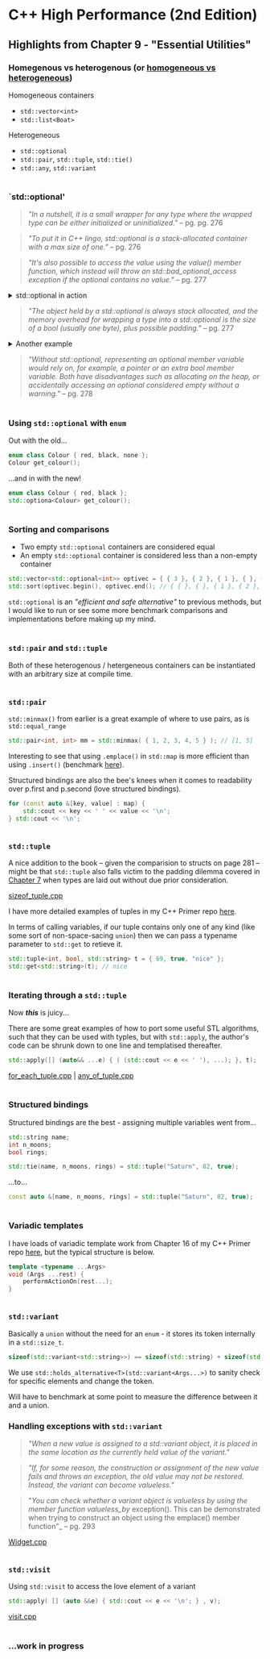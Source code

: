 # C++ High Performance (2nd Edition)

## Highlights from Chapter 9 - "Essential Utilities"

### Homegenous vs heterogenous (or [homogeneous vs heterogeneous](https://english.stackexchange.com/questions/288542/homogenous-versus-homogeneous))
Homogeneous containers
* `std::vector<int>`
* `std::list<Boat>`

Heterogeneous
* `std::optional`
* `std::pair`, `std::tuple`, `std::tie()`
* `std::any`, `std::variant`

#
### `std::optional'
> _"In a nutshell, it is a small wrapper for any type where the wrapped type can be either initialized or uninitialized."_ – pg. pg. 276

> _"To put it in C++ lingo, std::optional is a stack-allocated container with a max size of one."_ – pg. 276

> _"It's also possible to
access the value using the value() member function, which instead will throw an std::bad_optional_access exception if the optional contains no value."_ – pg. 277

<details>
<summary>std::optional in action</summary>

```cpp
#include <optional>

struct Point { /*...*/ };
struct Line { /*...*/ };

bool lines_are_parallel(const Line &a, const Line &b) { return false; }

Point compute_intersection(const Line &a, const Line &b) { return Point(); }

std::optional<Point> get_intersection(const Line &a, const Line &b)
{
    if (lines_are_parallel(a, b)) {
        return std::optional(compute_intersection(a, b));
    } else {
        return { }; // or return std::nullopt;
    }
}

void set_magic_point(Point p) { /*...*/ };

int main()
{
    std::optional<Point> intersection = get_intersection(Line(), Line());
    
    if (intersection.has_value()) { set_magic_point(*intersection); }
    
    return 0;
}
```
</details>

> _"The object held by a std::optional is always stack allocated, and the memory overhead for wrapping a type into a std::optional is the size of a bool (usually one byte), plus possible padding."_ – pg. 277

<details>
<summary>Another example</summary>

```cpp
#include <cassert>
#include <optional>

struct Hat { };

class Head {
public:
    Head() { assert(!hat_); }
    
    void set_hat(const Hat &h) { hat_ = h; }
    
    bool has_hat() const { return hat_.has_value(); }
    
    // auto get_hat() const {
    // has to return Hat if assertion is to pass
    Hat get_hat() const {
        assert(hat_.has_value());
        return *hat_;
    }
    
    void remove_hat() { hat_ = std::nullopt; }
    
private:
    std::optional<Hat> hat_;
};
```
</details>

> _"Without std::optional, representing an optional member variable would rely on, for example, a pointer or an extra bool member variable. Both have disadvantages such as allocating on the heap, or accidentally accessing an optional considered empty without a warning."_ – pg. 278

#
### Using `std::optional` with `enum`
Out with the old...
```cpp
enum class Colour { red, black, none };
Colour get_colour();
```
...and in with the new!
```cpp
enum class Colour { red, black };
std::optiona<Colour> get_colour();
```
#
### Sorting and comparisons
* Two empty `std::optional` containers are considered equal
* An empty `std::optional` container is considered less than a non-empty container
```cpp
std::vector<std::optional<int>> optivec = { { 3 }, { 2 }, { 1 }, { }, { } };
std::sort(optivec.begin(), optivec.end(); // { { }, { }, { 1 }, { 2 }, { 3 } }
```
`std::optional` is an _"efficient and safe alternative"_ to previous methods, but I would like to run or see some more benchmark comparisons and implementations before making up my mind.
#
### `std::pair` and `std::tuple`
Both of these heterogenous / hetergeneous containers can be instantiated with an arbitrary size at compile time.
#
### `std::pair`
`std::minmax()` from earlier is a great example of where to use pairs, as is `std::equal_range`
```cpp
std::pair<int, int> mm = std::minmax( { 1, 2, 3, 4, 5 } ); // [1, 5]
```
Interesting to see that using `.emplace()` in `std::map` is more efficient than using `.insert()` (benchmark [here](https://godbolt.org/z/Ys7MM9qns)).

Structured bindings are also the bee's knees when it comes to readability over p.first and p.second (love structured bindings).
```cpp
for (const auto &[key, value] : map) {
    std::cout << key << ' ' << value << '\n';
} std::cout << '\n';
```
#
### `std::tuple`
A nice addition to the book – given the comparision to structs on page 281 – might be that `std::tuple` also falls victim to the padding dilemma covered in [Chapter 7](../Chapter%2007%20-%20Memory%20Management#padding) when types are laid out without due prior consideration.

[sizeof_tuple.cpp](sizeof_tuple.cpp)

I have more detailed examples of tuples in my C++ Primer repo [here](https://github.com/ITHelpDec/CPP-Primer/search?q=std%3A%3Atuple).

In terms of calling variables, if our tuple contains only one of any kind (like some sort of non-space-sacing `union`) then we can pass a typename parameter to `std::get` to retieve it.
```cpp
std::tuple<int, bool, std::string> t = { 69, true, "nice" };
std::get<std::string>(t); // nice
```
#
### Iterating through a `std::tuple`
Now **_this_** is juicy...

There are some great examples of how to port some useful STL algorithms, such that they can be used with typles, but with `std::apply`, the author's code can be shrunk down to one line and templatised thereafter.
```cpp
std::apply([] (auto&& ...e) { ( (std::cout << e << ' '), ...); }, t);
```
[for_each_tuple.cpp](for_each_tuple.cpp) | [any_of_tuple.cpp](any_of_tuple.cpp)
#
### Structured bindings
Structured bindings are the best - assigning multiple variables went from...
```cpp
std::string name;
int n_moons;
bool rings;

std::tie(name, n_moons, rings) = std::tuple("Saturn", 82, true);
```
...to...
```cpp
const auto &[name, n_moons, rings] = std::tuple("Saturn", 82, true);
```
#
### Variadic templates
I have loads of variadic template work from Chapter 16 of my C++ Primer repo [here](https://github.com/ITHelpDec/CPP-Primer/search?q=...Args), but the typical structure is below.
```cpp
template <typename ...Args>
void (Args ...rest) {
    performActionOn(rest...);
}
```
#
### `std::variant`
Basically a `union` without the need for an `enum` - it stores its token internally in a `std::size_t`.
```cpp
sizeof(std::variant<std::string>>) == sizeof(std::string) + sizeof(std::size_t)
```
We use `std::holds_alternative<T>(std::variant<Args...>)` to sanity check for specific elements and change the token.

Will have to benchmark at some point to measure the difference between it and a union.
### Handling exceptions with `std::variant`
> _"When a new value is assigned to a std::variant object, it is placed in the same location as the currently held value of the variant."_

> _"If, for some reason, the construction or assignment of the new value fails and throws an exception, the old value may not be restored. Instead, the variant can become valueless."_

> "_You can check whether a variant object is valueless by using the member function valueless_by_ exception(). This can be demonstrated when trying to construct an object using the emplace() member function"_ – pg. 293

[Widget.cpp](Widget.cpp)

#
### `std::visit`
Using `std::visit` to access the love element of a variant
```cpp
std::apply( [] (auto &&e) { std::cout << e << '\n'; } , v);
```
[visit.cpp](visit.cpp)

#
### ...work in progress
